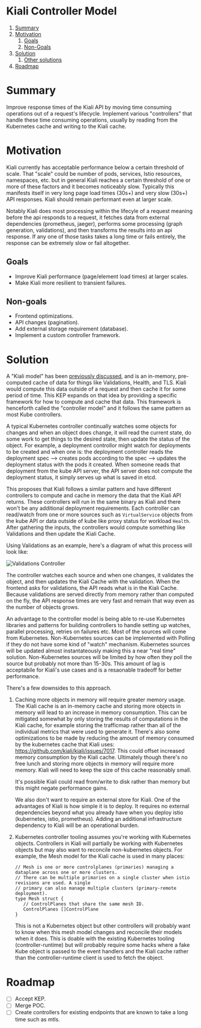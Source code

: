 # Kiali Controller Model

1. [Summary](#summary)
2. [Motivation](#motivation)
   1. [Goals](#goals)
   2. [Non-Goals](#nongoals)
3. [Solution](#solution)
   1. [Other solutions](#othersolutions)
4. [Roadmap](#roadmap)

# Summary

Improve response times of the Kiali API by moving time consuming operations out of a request's lifecycle. Implement various "controllers" that handle these time consuming operations, usually by reading from the Kubernetes cache and writing to the Kiali cache.

# Motivation

Kiali currently has acceptable performance below a certain threshold of scale. That "scale" could be number of pods, services, Istio resources, namespaces, etc. but in general Kiali reaches a certain threshold of one or more of these factors and it becomes noticeably slow. Typically this manifests itself in very long page load times (30s+) and very slow (30s+) API responses. Kiali should remain performant even at larger scale.

Notably Kiali does most processing within the lifecyle of a request meaning before the api responds to a request, it fetches data from external dependencies (prometheus, jaeger), performs some processing (graph generation, validations), and then transforms the results into an api response. If any one of those tasks takes a long time or fails entirely, the response can be extremely slow or fail altogether.

## Goals

- Improve Kiali performance (page/element load times) at larger scales.
- Make Kiali more resilient to transient failures.

## Non-goals

- Frontend optimizations.
- API changes (pagination).
- Add external storage requirement (database).
- Implement a custom controller framework.

# Solution

A "Kiali model" has been [previously discussed](https://github.com/kiali/kiali/discussions/4080), and is an in-memory, pre-computed cache of data for things like Validations, Health, and TLS. Kiali would compute this data outside of a request and then cache it for some period of time. This KEP expands on that idea by providing a specific framework for how to compute and cache that data. This framework is henceforth called the "controller model" and it follows the same pattern as most Kube controllers.

A typical Kubernetes controller continually watches some objects for changes and when an object does change, it will read the current state, do some work to get things to the desired state, then update the status of the object. For example, a deployment controllor might watch for deployments to be created and when one is: the deployment controller reads the deployment spec --> creates pods according to the spec --> updates the deployment status with the pods it created. When someone reads that deployment from the kube API server, the API server does not compute the deployment status, it simply serves up what is saved in etcd.

This proposes that Kiali follows a similar pattern and have different controllers to compute and cache in memory the data that the Kiali API returns. These controllers will run in the same binary as Kiali and there won't be any additional deployment requirements. Each controller can read/watch from one or more sources such as `VirtualService` objects from the kube API or data outside of kube like proxy status for workload `Health`. After gathering the inputs, the controllers would compute something like Validations and then update the Kiali Cache.

Using Validations as an example, here's a diagram of what this process will look like:

![Validations Controller](Validations_Controller.png "Validations Controller")

The controller watches each source and when one changes, it validates the object, and then updates the Kiali Cache with the validation. When the frontend asks for validations, the API reads what is in the Kiali Cache. Because validations are served directly from memory rather than computed on the fly, the API response times are very fast and remain that way even as the number of objects grows.

An advantage to the controller model is being able to re-use Kubernetes libraries and patterns for building controllers to handle setting up watches, parallel processing, retries on failures etc. Most of the sources will come from Kubernetes. Non-Kubernetes sources can be implemented with Polling if they do not have some kind of "watch" mechanism. Kubernetes sources will be updated almost instantateously making this a near "real time" solution. Non-Kubernetes sources will be limited by how often they poll the source but probably not more than 15-30s. This amount of lag is acceptabile for Kiali's use cases and is a resaonable tradeoff for better performance.

There's a few downsides to this approach.

1. Caching more objects in memory will require greater memory usage. The Kiali cache is an in-memory cache and storing more objects in memory will lead to an increase in memory consumption. This can be mitigated somewhat by only storing the results of computations in the Kiali cache, for example storing the trafficmap rather than all of the individual metrics that were used to generate it. There's also some optimizations to be made by reducing the amount of memory consumed by the kubernetes cache that Kiali uses: https://github.com/kiali/kiali/issues/7017. This could offset increased memory consumption by the Kiali cache. Ultimately though there's no free lunch and storing more objects in memory will require more memory. Kiali will need to keep the size of this cache reasonably small.

   It's possible Kiali could read from/write to disk rather than memory but this might negate performance gains.

   We also don't want to require an external store for Kiali. One of the advantages of Kiali is how simple it is to deploy. It requires no external dependencies beyond what you already have when you deploy istio (kubernetes, istio, prometheus). Adding an additional infrastructure dependency to Kiali will be an operational burden.

2. Kubernetes controller tooling assumes you're working with Kubernetes objects. Controllers in Kiali will partially be working with Kubernetes objects but may also want to reconcile non-kubernetes objects. For example, the Mesh model for the Kiali cache is used in many places:

   ```
   // Mesh is one or more controlplanes (primaries) managing a dataplane across one or more clusters.
   // There can be multiple primaries on a single cluster when istio revisions are used. A single
   // primary can also manage multiple clusters (primary-remote deployment).
   type Mesh struct {
      // ControlPlanes that share the same mesh ID.
      ControlPlanes []ControlPlane
   }
   ```

   This is not a Kubernetes object but other controllers will probably want to know when this mesh model changes and reconcile their models when it does. This is doable with the existing Kubernetes tooling (controller-runtime) but will probably require some hacks where a fake Kube object is passed to the event handlers and the Kiali cache rather than the controller-runtime client is used to fetch the object.

# Roadmap

- [ ] Accept KEP.
- [ ] Merge POC.
- [ ] Create controllers for existing endpoints that are known to take a long time such as mtls.
